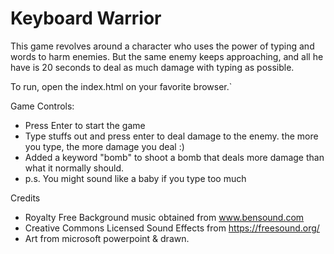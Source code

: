 # Keyboard Warrior

This game revolves around a character who uses the power of typing and words to harm enemies.
But the same enemy keeps approaching, and all he have is 20 seconds to deal as much damage with typing as possible.

To run, open the index.html on your favorite browser.`

Game Controls:
- Press Enter to start the game
- Type stuffs out and press enter to deal damage to the enemy. the more you type, the more damage you deal :)
- Added a keyword "bomb" to shoot a bomb that deals more damage than what it normally should.
- p.s. You might sound like a baby if you type too much


Credits

- Royalty Free Background music obtained from www.bensound.com
- Creative Commons Licensed Sound Effects from https://freesound.org/
- Art from microsoft powerpoint & drawn. 
